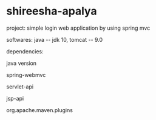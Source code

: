 # shireesha-apalya

project:
simple login web application by using spring mvc

softwares:
java   -- jdk 10,
tomcat -- 9.0

dependencies:

java version

spring-webmvc

servlet-api

jsp-api

org.apache.maven.plugins


